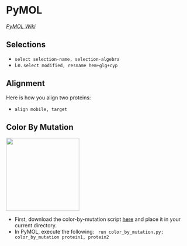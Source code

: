 # PyMOL
[*PyMOL Wiki*](https://pymolwiki.org/index.php/Main_Page)

## Selections

* `select selection-name, selection-algebra`
* i.e. `select modified, resname hem+glg+cyp`

## Alignment
Here is how you align two proteins:

* `align mobile, target`

## Color By Mutation

<img src="https://pymolwiki.org/images/0/06/Color_by_mutation.png" width="200">


* First, download the color-by-mutation script [here](https://pymolwiki.org/index.php/Color_By_Mutations) and place it in your current directory.
* In PyMOL, execute the following:
` run color_by_mutation.py;
color_by_mutation protein1, protein2`